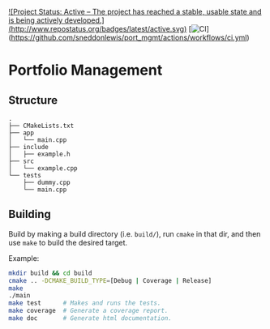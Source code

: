 [![Project Status: Active – The project has reached a stable, usable state and is being actively developed.]
(http://www.repostatus.org/badges/latest/active.svg)](http://www.repostatus.org/#active)
[![CI](https://github.com/sneddonlewis/port_mgmt/actions/workflows/ci.yml/badge.svg)]
(https://github.com/sneddonlewis/port_mgmt/actions/workflows/ci.yml)

# Portfolio Management


## Structure
``` text
.
├── CMakeLists.txt
├── app
│   └── main.cpp
├── include
│   ├── example.h
├── src
│   └── example.cpp
└── tests
    ├── dummy.cpp
    └── main.cpp
```

## Building

Build by making a build directory (i.e. `build/`), run `cmake` in that dir, and then use `make` to build the desired target.

Example:

```bash
mkdir build && cd build
cmake .. -DCMAKE_BUILD_TYPE=[Debug | Coverage | Release]
make
./main
make test      # Makes and runs the tests.
make coverage  # Generate a coverage report.
make doc       # Generate html documentation.
```

